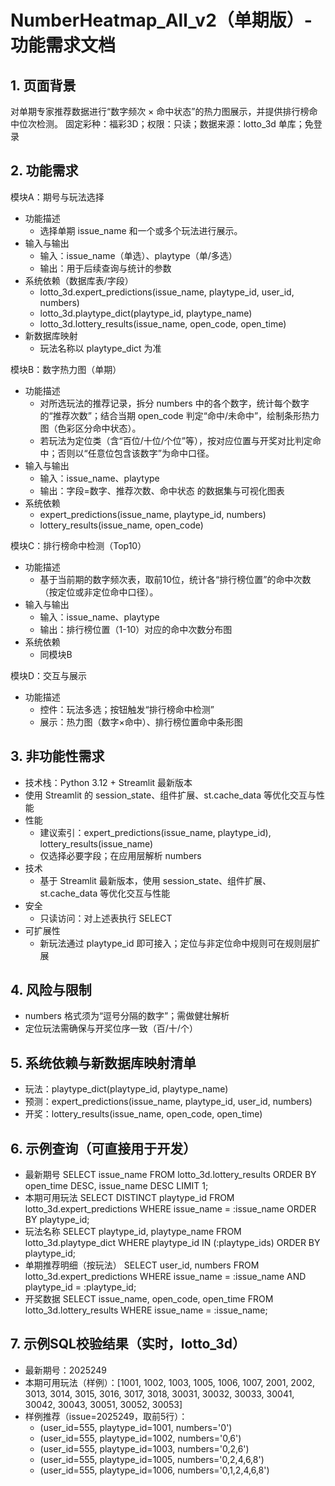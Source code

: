# NumberHeatmap_All_v2（单期版）- 功能需求文档

## 1. 页面背景
对单期专家推荐数据进行“数字频次 × 命中状态”的热力图展示，并提供排行榜命中位次检测。
固定彩种：福彩3D；权限：只读；数据来源：lotto_3d 单库；免登录

## 2. 功能需求
模块A：期号与玩法选择
- 功能描述
  - 选择单期 issue_name 和一个或多个玩法进行展示。
- 输入与输出
  - 输入：issue_name（单选）、playtype（单/多选）
  - 输出：用于后续查询与统计的参数
- 系统依赖（数据库表/字段）
  - lotto_3d.expert_predictions(issue_name, playtype_id, user_id, numbers)
  - lotto_3d.playtype_dict(playtype_id, playtype_name)
  - lotto_3d.lottery_results(issue_name, open_code, open_time)
- 新数据库映射
  - 玩法名称以 playtype_dict 为准

模块B：数字热力图（单期）
- 功能描述
  - 对所选玩法的推荐记录，拆分 numbers 中的各个数字，统计每个数字的“推荐次数”；结合当期 open_code 判定“命中/未命中”，绘制条形热力图（色彩区分命中状态）。
  - 若玩法为定位类（含“百位/十位/个位”等），按对应位置与开奖对比判定命中；否则以“任意位包含该数字”为命中口径。
- 输入与输出
  - 输入：issue_name、playtype
  - 输出：字段=数字、推荐次数、命中状态 的数据集与可视化图表
- 系统依赖
  - expert_predictions(issue_name, playtype_id, numbers)
  - lottery_results(issue_name, open_code)

模块C：排行榜命中检测（Top10）
- 功能描述
  - 基于当前期的数字频次表，取前10位，统计各“排行榜位置”的命中次数（按定位或非定位命中口径）。
- 输入与输出
  - 输入：issue_name、playtype
  - 输出：排行榜位置（1-10）对应的命中次数分布图
- 系统依赖
  - 同模块B

模块D：交互与展示
- 功能描述
  - 控件：玩法多选；按钮触发“排行榜命中检测”
  - 展示：热力图（数字×命中）、排行榜位置命中条形图

## 3. 非功能性需求
- 技术栈：Python 3.12 + Streamlit 最新版本
- 使用 Streamlit 的 session_state、组件扩展、st.cache_data 等优化交互与性能
- 性能
  - 建议索引：expert_predictions(issue_name, playtype_id), lottery_results(issue_name)
  - 仅选择必要字段；在应用层解析 numbers
- 技术
  - 基于 Streamlit 最新版本，使用 session_state、组件扩展、st.cache_data 等优化交互与性能
- 安全
  - 只读访问：对上述表执行 SELECT
- 可扩展性
  - 新玩法通过 playtype_id 即可接入；定位与非定位命中规则可在规则层扩展

## 4. 风险与限制
- numbers 格式须为“逗号分隔的数字”；需做健壮解析
- 定位玩法需确保与开奖位序一致（百/十/个）

## 5. 系统依赖与新数据库映射清单
- 玩法：playtype_dict(playtype_id, playtype_name)
- 预测：expert_predictions(issue_name, playtype_id, user_id, numbers)
- 开奖：lottery_results(issue_name, open_code, open_time)

## 6. 示例查询（可直接用于开发）
- 最新期号
SELECT issue_name FROM lotto_3d.lottery_results ORDER BY open_time DESC, issue_name DESC LIMIT 1;
- 本期可用玩法
SELECT DISTINCT playtype_id FROM lotto_3d.expert_predictions WHERE issue_name = :issue_name ORDER BY playtype_id;
- 玩法名称
SELECT playtype_id, playtype_name FROM lotto_3d.playtype_dict WHERE playtype_id IN (:playtype_ids) ORDER BY playtype_id;
- 单期推荐明细（按玩法）
SELECT user_id, numbers FROM lotto_3d.expert_predictions WHERE issue_name = :issue_name AND playtype_id = :playtype_id;
- 开奖数据
SELECT issue_name, open_code, open_time FROM lotto_3d.lottery_results WHERE issue_name = :issue_name;

## 7. 示例SQL校验结果（实时，lotto_3d）
- 最新期号：2025249
- 本期可用玩法（样例）：[1001, 1002, 1003, 1005, 1006, 1007, 2001, 2002, 3013, 3014, 3015, 3016, 3017, 3018, 30031, 30032, 30033, 30041, 30042, 30043, 30051, 30052, 30053]
- 样例推荐（issue=2025249，取前5行）：
  - (user_id=555, playtype_id=1001, numbers='0')
  - (user_id=555, playtype_id=1002, numbers='0,6')
  - (user_id=555, playtype_id=1003, numbers='0,2,6')
  - (user_id=555, playtype_id=1005, numbers='0,2,4,6,8')
  - (user_id=555, playtype_id=1006, numbers='0,1,2,4,6,8')